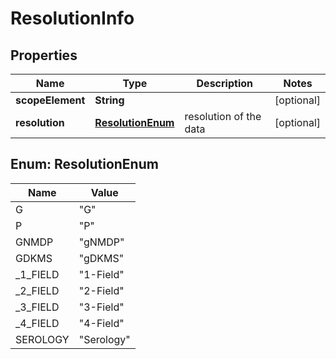 
# ResolutionInfo

## Properties
Name | Type | Description | Notes
------------ | ------------- | ------------- | -------------
**scopeElement** | **String** |  |  [optional]
**resolution** | [**ResolutionEnum**](#ResolutionEnum) | resolution of the data |  [optional]


<a name="ResolutionEnum"></a>
## Enum: ResolutionEnum
Name | Value
---- | -----
G | &quot;G&quot;
P | &quot;P&quot;
GNMDP | &quot;gNMDP&quot;
GDKMS | &quot;gDKMS&quot;
_1_FIELD | &quot;1-Field&quot;
_2_FIELD | &quot;2-Field&quot;
_3_FIELD | &quot;3-Field&quot;
_4_FIELD | &quot;4-Field&quot;
SEROLOGY | &quot;Serology&quot;



